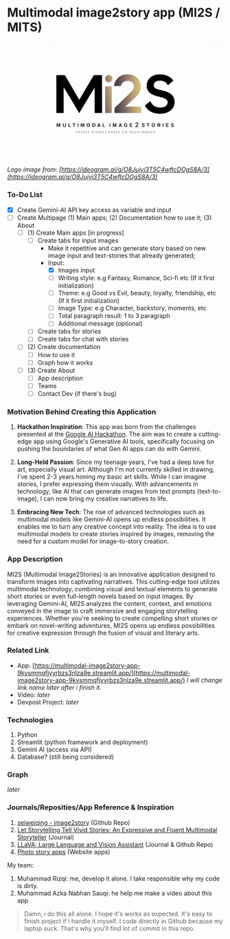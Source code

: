 # Multimodal image2story app (MI2S / MITS)
![MI2S Logo](https://github.com/Kingki19/Multimodal-image2story-app/blob/main/images/MI2S%20logo.png)  
*Logo image from: [https://ideogram.ai/g/O8Jujvj3T5C4wftcDOgS8A/3](https://ideogram.ai/g/O8Jujvj3T5C4wftcDOgS8A/3)*

### To-Do List
- [x] Create Gemini-AI API key access as variable and input
- [ ] Create Multipage (1) Main apps; (2) Documentation how to use it; (3) About
  - [ ] (1) Create Main apps [in progress]
    - [ ] Create tabs for input images
      - Make it repetitive and can generate story based on new image input and text-stories that already generated;
      - Input:
        - [x] Images input
        - [ ] Writing style: e.g Fantasy, Romance, Sci-fi etc (If it first initialization)
        - [ ] Theme: e.g Good vs Evil, beauty, loyalty, friendship, etc (If it first initialization)
        - [ ] Image Type: e.g Character, backstory, moments, etc
        - [ ] Total paragraph result: 1 to 3 paragraph
        - [ ] Additional message (optional) 
    - [ ] Create tabs for stories
    - [ ] Create tabs for chat with stories
  - [ ] (2) Create documentation
    - [ ] How to use it
    - [ ] Graph how it works
  - [ ] (3) Create About
    - [ ] App description
    - [ ] Teams
    - [ ] Contact Dev (if there's bug)

### Motivation Behind Creating this Application
1. **Hackathon Inspiration**:
   This app was born from the challenges presented at the [Google AI Hackathon](https://googleai.devpost.com/). The aim was to create a cutting-edge app using Google's Generative AI tools, specifically focusing on pushing the boundaries of what Gen AI apps can do with Gemini.

2. **Long-Held Passion**:
   Since my teenage years, I've had a deep love for art, especially visual art. Although I'm not currently skilled in drawing, I've spent 2-3 years honing my basic art skills. While I can imagine stories, I prefer expressing them visually. With advancements in technology, like AI that can generate images from text prompts (text-to-image), I can now bring my creative narratives to life.

3. **Embracing New Tech**:
   The rise of advanced technologies such as multimodal models like Gemini-AI opens up endless possibilities. It enables me to turn any creative concept into reality. The idea is to use multimodal models to create stories inspired by images, removing the need for a custom model for image-to-story creation.



### App Description
MI2S (Multimodal Image2Stories) is an innovative application designed to transform images into captivating narratives. This cutting-edge tool utilizes multimodal technology, combining visual and textual elements to generate short stories or even full-length novels based on input images. By leveraging Gemini-AI, MI2S analyzes the content, context, and emotions conveyed in the image to craft immersive and engaging storytelling experiences. Whether you're seeking to create compelling short stories or embark on novel-writing adventures, MI2S opens up endless possibilities for creative expression through the fusion of visual and literary arts.

### Related Link
- App: [https://multimodal-image2story-app-9kvsmmqfjyyrbzs3nlza9e.streamlit.app/](https://multimodal-image2story-app-9kvsmmqfjyyrbzs3nlza9e.streamlit.app/)
  *I will change link name later after i finish it.*
- Video: *later*
- Devpost Project: *later*

### Technologies
1. Python
2. Streamlit (python framework and deployment)
3. Gemini AI (access via API)
4. Database? (still being considered)

### Graph
*later*

### Journals/Reposities/App Reference & Inspiration
1. [seiweiqing - image2story](https://github.com/seaweiqing/image2story) (Github Repo)
2. [Let Storytelling Tell Vivid Stories: An Expressive and Fluent Multimodal Storyteller](https://arxiv.org/html/2403.07301v1) (Journal)
3. [LLaVA: Large Language and Vision Assistant](https://llava-vl.github.io/) (Journal & Github Repo)
4. [Photo story apps](https://boredhumans.com/photo_story.php) (Website apps)

My team:
1. Muhammad Rizqi: me, develop it alone. I take responsible why my code is dirty.
2. Muhammad Azka Nabhan Sauqi: he help me make a video about this app

> Damn, i do this all alone. I hope it's works as expected. It's easy to finish project if i handle it myself.
> I code directly in Github because my laptop suck. That's why you'll find lot of commit in this repo. 
